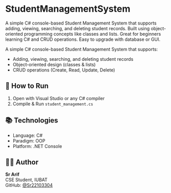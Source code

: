 # StudentManagementSystem
A simple C# console-based Student Management System that supports adding, viewing, searching, and deleting student records. Built using object-oriented programming concepts like classes and lists. Great for beginners learning C# and CRUD operations. Easy to upgrade with database or GUI.


A simple C# console-based Student Management System that supports:
- Adding, viewing, searching, and deleting student records
- Object-oriented design (classes & lists)
- CRUD operations (Create, Read, Update, Delete)

## 🚀 How to Run

1. Open with Visual Studio or any C# compiler
2. Compile & Run `student_management.cs`

## 📚 Technologies

- Language: C#
- Paradigm: OOP
- Platform: .NET Console

## 👨‍💻 Author

**Sr Arif**  
CSE Student, IUBAT  
GitHub: [@Sr22103304](https://github.com/Sr22103304)

